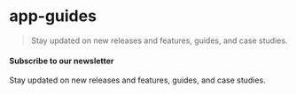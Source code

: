 # app-guides

> Stay updated on new releases and features, guides, and case studies.



#### Subscribe to our newsletter

Stay updated on new releases and features, guides, and case studies.
